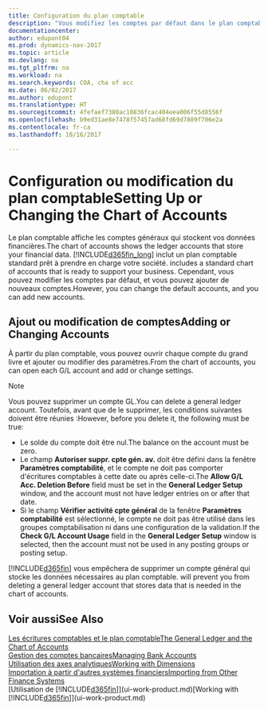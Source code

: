 ```yaml
---
title: Configuration du plan comptable
description: "Vous modifiez les comptes par défaut dans le plan comptable, et vous pouvez ajouter de nouveaux comptes."
documentationcenter: 
author: edupont04
ms.prod: dynamics-nav-2017
ms.topic: article
ms.devlang: na
ms.tgt_pltfrm: na
ms.workload: na
ms.search.keywords: COA, cha of acc
ms.date: 06/02/2017
ms.author: edupont
ms.translationtype: HT
ms.sourcegitcommit: 4fefaef7380ac10836fcac404eea006f55d8556f
ms.openlocfilehash: b9ed31ae8e7478f57457ad68fd69d7809f706e2a
ms.contentlocale: fr-ca
ms.lasthandoff: 10/16/2017

---
```

# <a name="setting-up-or-changing-the-chart-of-accounts"></a><span data-ttu-id="2284e-103">Configuration ou modification du plan comptable</span><span class="sxs-lookup"><span data-stu-id="2284e-103">Setting Up or Changing the Chart of Accounts</span></span>
<span data-ttu-id="2284e-104">Le plan comptable affiche les comptes généraux qui stockent vos données financières.</span><span class="sxs-lookup"><span data-stu-id="2284e-104">The chart of accounts shows the ledger accounts that store your financial data.</span></span> [!INCLUDE[d365fin_long](includes/d365fin_long_md.md)]<span data-ttu-id="2284e-105"> inclut un plan comptable standard prêt à prendre en charge votre société.</span><span class="sxs-lookup"><span data-stu-id="2284e-105"> includes a standard chart of accounts that is ready to support your business.</span></span>
<span data-ttu-id="2284e-106">Cependant, vous pouvez modifier les comptes par défaut, et vous pouvez ajouter de nouveaux comptes.</span><span class="sxs-lookup"><span data-stu-id="2284e-106">However, you can change the default accounts, and you can add new accounts.</span></span>  

## <a name="adding-or-changing-accounts"></a><span data-ttu-id="2284e-107">Ajout ou modification de comptes</span><span class="sxs-lookup"><span data-stu-id="2284e-107">Adding or Changing Accounts</span></span>
<span data-ttu-id="2284e-108">À partir du plan comptable, vous pouvez ouvrir chaque compte du grand livre et ajouter ou modifier des paramètres.</span><span class="sxs-lookup"><span data-stu-id="2284e-108">From the chart of accounts, you can open each G/L account and add or change settings.</span></span>

> [!NOTE]  
>   <span data-ttu-id="2284e-109">Vous pouvez supprimer un compte GL.</span><span class="sxs-lookup"><span data-stu-id="2284e-109">You can delete a general ledger account.</span></span> <span data-ttu-id="2284e-110">Toutefois, avant que de le supprimer, les conditions suivantes doivent être réunies :</span><span class="sxs-lookup"><span data-stu-id="2284e-110">However, before you delete it, the following must be true:</span></span>  

* <span data-ttu-id="2284e-111">Le solde du compte doit être nul.</span><span class="sxs-lookup"><span data-stu-id="2284e-111">The balance on the account must be zero.</span></span>  
* <span data-ttu-id="2284e-112">Le champ **Autoriser suppr. cpte gén. av.** doit être défini dans la fenêtre **Paramètres comptabilité**, et le compte ne doit pas comporter d'écritures comptables à cette date ou après celle-ci.</span><span class="sxs-lookup"><span data-stu-id="2284e-112">The **Allow G/L Acc. Deletion Before** field must be set in the **General Ledger Setup** window, and the account must not have ledger entries on or after that date.</span></span>  
* <span data-ttu-id="2284e-113">Si le champ **Vérifier activité cpte général** de la fenêtre **Paramètres comptabilité** est sélectionné, le compte ne doit pas être utilisé dans les groupes comptabilisation ni dans une configuration de la validation.</span><span class="sxs-lookup"><span data-stu-id="2284e-113">If the **Check G/L Account Usage** field in the **General Ledger Setup** window is selected, then the account must not be used in any posting groups or posting setup.</span></span>  

[!INCLUDE[d365fin](includes/d365fin_md.md)]<span data-ttu-id="2284e-114"> vous empêchera de supprimer un compte général qui stocke les données nécessaires au plan comptable.</span><span class="sxs-lookup"><span data-stu-id="2284e-114"> will prevent you from deleting a general ledger account that stores data that is needed in the chart of accounts.</span></span>  

## <a name="see-also"></a><span data-ttu-id="2284e-115">Voir aussi</span><span class="sxs-lookup"><span data-stu-id="2284e-115">See Also</span></span>
[<span data-ttu-id="2284e-116">Les écritures comptables et le plan comptable</span><span class="sxs-lookup"><span data-stu-id="2284e-116">The General Ledger and the Chart of Accounts</span></span>](finance-general-ledger.md)  
[<span data-ttu-id="2284e-117">Gestion des comptes bancaires</span><span class="sxs-lookup"><span data-stu-id="2284e-117">Managing Bank Accounts</span></span>](bank-manage-bank-accounts.md)  
[<span data-ttu-id="2284e-118">Utilisation des axes analytiques</span><span class="sxs-lookup"><span data-stu-id="2284e-118">Working with Dimensions</span></span>](finance-dimensions.md)  
[<span data-ttu-id="2284e-119">Importation à partir d'autres systèmes financiers</span><span class="sxs-lookup"><span data-stu-id="2284e-119">Importing from Other Finance Systems</span></span>](upload-data.md)  
<span data-ttu-id="2284e-120">[Utilisation de [!INCLUDE[d365fin](includes/d365fin_md.md)]](ui-work-product.md)</span><span class="sxs-lookup"><span data-stu-id="2284e-120">[Working with [!INCLUDE[d365fin](includes/d365fin_md.md)]](ui-work-product.md)</span></span>  

## 

